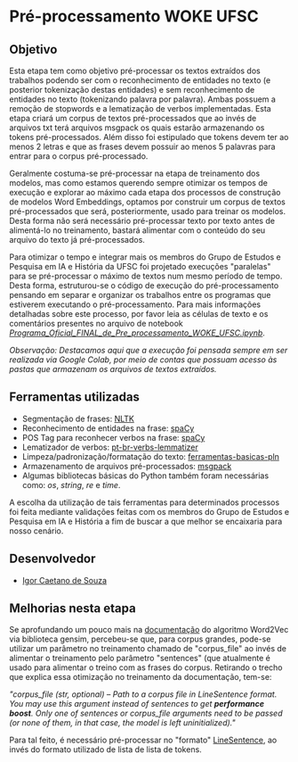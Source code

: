 # Pré-processamento WOKE UFSC

## Objetivo

Esta etapa tem como objetivo pré-processar os textos extraídos dos trabalhos podendo ser com o reconhecimento de entidades no texto (e posterior tokenização destas entidades) e sem reconhecimento de entidades no texto (tokenizando palavra por palavra). Ambas possuem a remoção de stopwords e a lematização de verbos implementadas. Esta etapa criará um corpus de textos pré-processados que ao invés de arquivos txt terá arquivos msgpack os quais estarão armazenando os tokens pré-processados. Além disso foi estipulado que tokens devem ter ao menos 2 letras e que as frases devem possuir ao menos 5 palavras para entrar para o corpus pré-processado. 

Geralmente costuma-se pré-processar na etapa de treinamento dos modelos, mas como estamos querendo sempre otimizar os tempos de execução e explorar ao máximo cada etapa dos processos de construção de modelos Word Embeddings, optamos por construir um corpus de textos pré-processados que será, posteriormente, usado para treinar os modelos. Desta forma não será necessário pré-processar texto por texto antes de alimentá-lo no treinamento, bastará alimentar com o conteúdo do seu arquivo do texto já pré-processados.

Para otimizar o tempo e integrar mais os membros do Grupo de Estudos e Pesquisa em IA e História da UFSC foi projetado execuções "paralelas" para se pré-processar o máximo de textos num mesmo período de tempo. Desta forma, estruturou-se o código de execução do pré-processamento pensando em separar e organizar os trabalhos entre os programas que estiverem executando o pré-processamento. Para mais informações detalhadas sobre este processo, por favor leia as células de texto e os comentários presentes no arquivo de notebook *[Programa_Oficial_FINAL_de_Pre_processamento_WOKE_UFSC.ipynb](https://github.com/iaehistoriaUFSC/Repositorio_UFSC/blob/main/Word_Embeddings/Pre_processamento/Programa_Oficial_FINAL_de_Pre_processamento_WOKE_UFSC.ipynb)*.

*Observação: Destacamos aqui que a execução foi pensada sempre em ser realizada via Google Colab, por meio de contas que possuam acesso às pastas que armazenam os arquivos de textos extraídos.*


## Ferramentas utilizadas
- Segmentação de frases: [NLTK](https://www.nltk.org/)
- Reconhecimento de entidades na frase: [spaCy](https://spacy.io/models/pt)
- POS Tag para reconhecer verbos na frase: [spaCy](https://spacy.io/models/pt)
- Lematizador de verbos: [pt-br-verbs-lemmatizer](https://pypi.org/project/pt-br-verbs-lemmatizer/)
- Limpeza/padronização/formatação do texto: [ferramentas-basicas-pln](https://pypi.org/project/ferramentas-basicas-pln/)
- Armazenamento de arquivos pré-processados: [msgpack](https://github.com/msgpack/msgpack-python)
- Algumas bibliotecas básicas do Python também foram necessárias como: *os*, *string*, *re* e *time*.

A escolha da utilização de tais ferramentas para determinados processos foi feita mediante validações feitas com os membros do Grupo de Estudos e Pesquisa em IA e História a fim de buscar a que melhor se encaixaria para nosso cenário.

## Desenvolvedor

- [Igor Caetano de Souza](https://github.com/IgorCaetano)

## Melhorias nesta etapa

Se aprofundando um pouco mais na [documentação](https://radimrehurek.com/gensim/models/word2vec.html) do algoritmo Word2Vec via biblioteca gensim, percebeu-se que, para corpus grandes, pode-se utilizar um parâmetro no treinamento chamado de "corpus_file" ao invés de alimentar o treinamento pelo parâmetro "sentences" (que atualmente é usado para alimentar o treino com as frases do corpus. Retirando o trecho que explica essa otimização no treinamento da documentação, tem-se:

_"corpus_file (str, optional) – Path to a corpus file in LineSentence format. You may use this argument instead of sentences to get **performance boost**. Only one of sentences or corpus_file arguments need to be passed (or none of them, in that case, the model is left uninitialized)."_

Para tal feito, é necessário pré-processar no "formato" [LineSentence](https://radimrehurek.com/gensim/models/word2vec.html#gensim.models.word2vec.LineSentence), ao invés do formato utilizado de lista de lista de tokens.
